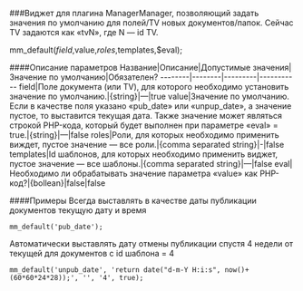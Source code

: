 ###Виджет для плагина ManagerManager, позволяющий задать значения по умолчанию для полей/TV новых документов/папок. Сейчас TV задаются как «tvN», где N — id TV.

mm_default($field,$value,$roles,$templates,$eval);

####Описание параметров
Название|Описание|Допустимые значения|Значение по умолчанию|Обязателен?
--------|--------|---------|-----------
field|Поле документа (или TV), для которого необходимо установить значение по умолчанию.|{string}|—|true
value|Значение по умолчанию. Если в качестве поля указано «pub_date» или «unpup_date», а значение пустое, то выставится текущая дата. Также значение может являться строкой PHP-кода, который будет выполнен при параметре «eval» = true.|{string}|—|false
roles|Роли, для которых необходимо применить виждет, пустое значение — все роли.|{comma separated string}|-|false
templates|Id шаблонов, для которых необходимо применить виджет, пустое значение — все шаблоны.|{comma separated string}|—|false
eval|Необходимо ли обрабатывать значение параметра «value» как PHP-код?|{bollean}|false|false

####Примеры
Всегда выставлять в качестве даты публикации документов текущую дату и время
	
	mm_default('pub_date');
Автоматически выставлять дату отмены публикации спустя 4 недели от текущей для документов с id шаблона = 4
	
	mm_default('unpub_date', 'return date("d-m-Y H:i:s", now()+(60*60*24*28));', '', '4', true);